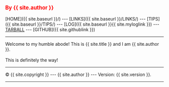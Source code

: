 ---
---
<span style="color:red; font-weight:bold; font-size:larger;">By {{ site.author }}</span>
<br><br>
[HOME]({{ site.baseurl }}/) ---
[LINKS]({{ site.baseurl }}/LINKS/) ---
[TIPS]({{ site.baseurl }}/TIPS/) ---
[LOG]({{ site.baseurl }}{{ site.myloglink }}) ---
[TARBALL](SandBox/arkanalexei.tar.xz) ---
[GITHUB]({{ site.githublink }})
<br>
<hr>
Welcome to my humble abode!
This is {{ site.title }} and I am {{ site.author }}.
<br><br>
This is definitely the way!
<br>
<hr>
&copy; {{ site.copyright }} --- {{ site.author }} --- Version: {{ site.version }}.
<hr>
<br>
